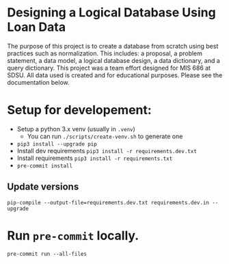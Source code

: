 # Designing a Logical Database Using Loan Data

The purpose of this project is to create a database from scratch using best practices such as normalization. This includes: a proposal, a problem statement, a data model, a logical database design, a data dictionary, and a query dictionary. This project was a team effort designed for MIS 686 at SDSU. All data used is created and for educational purposes. Please see the documentation below.

# Setup for developement:

- Setup a python 3.x venv (usually in `.venv`)
  - You can run `./scripts/create-venv.sh` to generate one
- `pip3 install --upgrade pip`
- Install dev requirements `pip3 install -r requirements.dev.txt`
- Install requirements `pip3 install -r requirements.txt`
- `pre-commit install`

## Update versions

`pip-compile --output-file=requirements.dev.txt requirements.dev.in --upgrade`

# Run `pre-commit` locally.

`pre-commit run --all-files`
